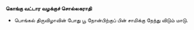 **கொங்கு வட்டார வழக்குச் சொல்லகராதி**
- பொங்கல் திருவிழாவின் போது பூ நோன்பிற்குப் பின் சாமிக்கு நேந்து விடும் மாடு.


